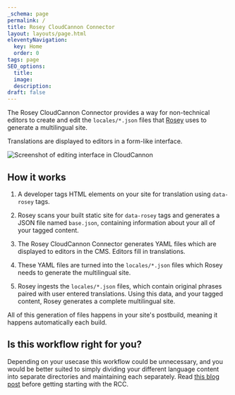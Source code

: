 ```yaml
---
_schema: page
permalink: /
title: Rosey CloudCannon Connector
layout: layouts/page.html
eleventyNavigation:
  key: Home
  order: 0
tags: page
SEO_options:
  title:
  image:
  description:
draft: false
---
```


The Rosey CloudCannon Connector provides a way for non-technical editors to create and edit the `locales/*.json` files that [Rosey](https://rosey.app/) uses to generate a multilingual site. 


Translations are displayed to editors in a form-like interface.


![Screenshot of editing interface in CloudCannon](/assets/images/screenshot-editing.png)


## How it works

1. A developer tags HTML elements on your site for translation using `data-rosey` tags.

2. Rosey scans your built static site for `data-rosey` tags and generates a JSON file named `base.json`, containing information about your all of your tagged content.

3. The Rosey CloudCannon Connector generates YAML files which are displayed to editors in the CMS. Editors fill in translations.

4. These YAML files are turned into the `locales/*.json` files which Rosey needs to generate the multilingual site.

3. Rosey ingests the `locales/*.json` files, which contain original phrases paired with user entered translations. Using this data, and your tagged content, Rosey generates a complete multilingual site.


All of this generation of files happens in your site's postbuild, meaning it happens automatically each build.


## Is this workflow right for you?


Depending on your usecase this workflow could be unnecessary, and you would be better suited to simply dividing your different language content into separate directories and maintaining each separately. Read [this blog post](https://cloudcannon.com/blog/managing-multilingual-content-in-cloudcannon/) before getting starting with the RCC. 
